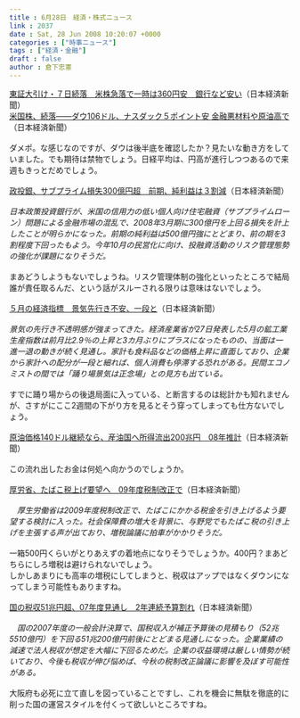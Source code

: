 ```yaml
---
title : 6月28日　経済・株式ニュース
link : 2037
date : Sat, 28 Jun 2008 10:20:07 +0000
categories : ["時事ニュース"]
tags : ["経済・金融"]
draft : false
author : 倉下忠憲
---
```


<A HREF="http://www.nikkei.co.jp/news/market/20080627m1ASS0ISS16270608.html" TARGET="_blank">東証大引け・７日続落　米株急落で一時は360円安　銀行など安い</A>（日本経済新聞）<BR><A HREF="http://www.nikkei.co.jp/news/market/20080628c8ASB7IAA05280608.html" TARGET="_blank">米国株、続落――ダウ106ドル、ナスダック５ポイント安 金融悪材料や原油高で</A>（日本経済新聞）<BR><BR>ダメポ。な感じなのですが、ダウは後半底を確認したか？見たいな動き方をしていました。でも期待は禁物でしょう。日経平均は、円高が進行しつつあるので来週もきっとだめでしょう。<BR><BR><A HREF="http://www.nikkei.co.jp/news/keizai/20080628AT2C2702527062008.html" TARGET="_blank">政投銀、サブプライム損失300億円超　前期、純利益は３割減</A>（日本経済新聞）<BR><BR><I>日本政策投資銀行が、米国の信用力の低い個人向け住宅融資（サブプライムローン）問題による金融市場の混乱で、2008年3月期に300億円を上回る損失を計上したことが明らかになった。前期の純利益は500億円強にとどまり、前の期を3割程度下回ったもよう。今年10月の民営化に向け、投融資活動のリスク管理態勢の強化が課題になりそうだ。</I><BR><BR>まあどうしようもないでしょうね。リスク管理体制の強化といったところで結局誰が責任取るんだ、という話がスルーされる限りは意味はないでしょう。<BR><BR><A HREF="http://www.nikkei.co.jp/news/keizai/20080628AT3S2703827062008.html" TARGET="_blank">５月の経済指標　景気先行き不安、一段と</A>（日本経済新聞）<BR><BR><I>景気の先行き不透明感が強まってきた。経済産業省が27日発表した5月の鉱工業生産指数は前月比2.9％の上昇と3カ月ぶりにプラスになったものの、当面は一進一退の動きが続く見通し。家計も食料品などの価格上昇に直面しており、企業から家計への配分が一段と細れば、個人消費も停滞する恐れがある。民間エコノミストの間では「踊り場景気は正念場」との見方も出ている。</I><BR><BR>すでに踊り場からの後退局面に入っている、と断言するのは総計かも知れませんが、さすがにここ2週間の下がり方を見るとそう穿ってしまっても仕方ないでしょう。<BR><BR><A HREF="http://www.nikkei.co.jp/news/keizai/20080628AT2C2702G27062008.html" TARGET="_blank">原油価格140ドル継続なら、産油国へ所得流出200兆円　08年推計</A>（日本経済新聞）<BR><BR>この流れ出したお金は何処へ向かうのでしょうか。<BR><BR><A HREF="http://www.nikkei.co.jp/news/keizai/20080628AT3S2702227062008.html" TARGET="_blank">厚労省、たばこ税上げ要望へ　09年度税制改正で</A>（日本経済新聞）<BR><BR><I>　厚生労働省は2009年度税制改正で、たばこにかかる税金を引き上げるよう要望する検討に入った。社会保障費の増大を背景に、与野党でもたばこ税の引き上げを主張する声が出ており、増税論議に拍車がかかりそうだ。</I><BR><BR>一箱500円くらいがとりあえずの着地点になりそうでしょうか。400円？まあどちらにしろ増税は避けられないでしょう。<BR>しかしあまりにも高率の増税にしてしまうと、税収はアップではなくダウンになってしまう可能性もありますね。<BR><BR><A HREF="http://www.nikkei.co.jp/news/keizai/20080628AT3S2702627062008.html" TARGET="_blank">国の税収51兆円超、07年度見通し　2年連続予算割れ</A>（日本経済新聞）<BR><BR><I>　国の2007年度の一般会計決算で、国税収入が補正予算後の見積もり（52兆5510億円）を下回る51兆200億円前後にとどまる見通しになった。企業業績の減速で法人税収が想定を大幅に下回るためだ。企業の収益環境は厳しい情勢が続いており、今後も税収が伸び悩めば、今秋の税制改正論議に影響を及ぼす可能性がある。</I><BR><BR>大阪府も必死に立て直しを図っていることですし、これを機会に無駄を徹底的に削った国の運営スタイルを付くって欲しいところですね。<br><br>
